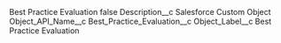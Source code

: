<?xml version="1.0" encoding="UTF-8"?>
<CustomMetadata xmlns="http://soap.sforce.com/2006/04/metadata" xmlns:xsi="http://www.w3.org/2001/XMLSchema-instance" xmlns:xsd="http://www.w3.org/2001/XMLSchema">
    <label>Best Practice Evaluation</label>
    <protected>false</protected>
    <values>
        <field>Description__c</field>
        <value xsi:type="xsd:string">Salesforce Custom Object</value>
    </values>
    <values>
        <field>Object_API_Name__c</field>
        <value xsi:type="xsd:string">Best_Practice_Evaluation__c</value>
    </values>
    <values>
        <field>Object_Label__c</field>
        <value xsi:type="xsd:string">Best Practice Evaluation</value>
    </values>
</CustomMetadata>
